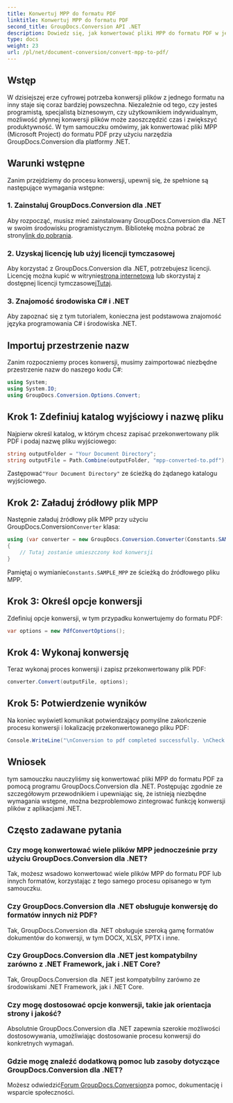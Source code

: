 ```yaml
---
title: Konwertuj MPP do formatu PDF
linktitle: Konwertuj MPP do formatu PDF
second_title: GroupDocs.Conversion API .NET
description: Dowiedz się, jak konwertować pliki MPP do formatu PDF w języku C# przy użyciu GroupDocs.Conversion dla .NET. Postępuj zgodnie z tym samouczkiem krok po kroku dotyczącym integracji z aplikacjami .NET.
type: docs
weight: 23
url: /pl/net/document-conversion/convert-mpp-to-pdf/
---
```

## Wstęp
W dzisiejszej erze cyfrowej potrzeba konwersji plików z jednego formatu na inny staje się coraz bardziej powszechna. Niezależnie od tego, czy jesteś programistą, specjalistą biznesowym, czy użytkownikiem indywidualnym, możliwość płynnej konwersji plików może zaoszczędzić czas i zwiększyć produktywność. W tym samouczku omówimy, jak konwertować pliki MPP (Microsoft Project) do formatu PDF przy użyciu narzędzia GroupDocs.Conversion dla platformy .NET.
## Warunki wstępne
Zanim przejdziemy do procesu konwersji, upewnij się, że spełnione są następujące wymagania wstępne:
### 1. Zainstaluj GroupDocs.Conversion dla .NET
 Aby rozpocząć, musisz mieć zainstalowany GroupDocs.Conversion dla .NET w swoim środowisku programistycznym. Bibliotekę można pobrać ze strony[link do pobrania](https://releases.groupdocs.com/conversion/net/).
### 2. Uzyskaj licencję lub użyj licencji tymczasowej
 Aby korzystać z GroupDocs.Conversion dla .NET, potrzebujesz licencji. Licencję można kupić w witrynie[strona internetowa](https://purchase.groupdocs.com/buy) lub skorzystaj z dostępnej licencji tymczasowej[Tutaj](https://purchase.groupdocs.com/temporary-license/).
### 3. Znajomość środowiska C# i .NET
Aby zapoznać się z tym tutorialem, konieczna jest podstawowa znajomość języka programowania C# i środowiska .NET.

## Importuj przestrzenie nazw
Zanim rozpoczniemy proces konwersji, musimy zaimportować niezbędne przestrzenie nazw do naszego kodu C#:
```csharp
using System;
using System.IO;
using GroupDocs.Conversion.Options.Convert;
```
## Krok 1: Zdefiniuj katalog wyjściowy i nazwę pliku
Najpierw określ katalog, w którym chcesz zapisać przekonwertowany plik PDF i podaj nazwę pliku wyjściowego:
```csharp
string outputFolder = "Your Document Directory";
string outputFile = Path.Combine(outputFolder, "mpp-converted-to.pdf");
```
 Zastępować`"Your Document Directory"` ze ścieżką do żądanego katalogu wyjściowego.
## Krok 2: Załaduj źródłowy plik MPP
 Następnie załaduj źródłowy plik MPP przy użyciu GroupDocs.Conversion`Converter` klasa:
```csharp
using (var converter = new GroupDocs.Conversion.Converter(Constants.SAMPLE_MPP))
{
    // Tutaj zostanie umieszczony kod konwersji
}
```
Pamiętaj o wymianie`Constants.SAMPLE_MPP` ze ścieżką do źródłowego pliku MPP.
## Krok 3: Określ opcje konwersji
Zdefiniuj opcje konwersji, w tym przypadku konwertujemy do formatu PDF:
```csharp
var options = new PdfConvertOptions();
```
## Krok 4: Wykonaj konwersję
Teraz wykonaj proces konwersji i zapisz przekonwertowany plik PDF:
```csharp
converter.Convert(outputFile, options);
```
## Krok 5: Potwierdzenie wyników
Na koniec wyświetl komunikat potwierdzający pomyślne zakończenie procesu konwersji i lokalizację przekonwertowanego pliku PDF:
```csharp
Console.WriteLine("\nConversion to pdf completed successfully. \nCheck output in {0}", outputFolder);
```

## Wniosek
tym samouczku nauczyliśmy się konwertować pliki MPP do formatu PDF za pomocą programu GroupDocs.Conversion dla .NET. Postępując zgodnie ze szczegółowym przewodnikiem i upewniając się, że istnieją niezbędne wymagania wstępne, można bezproblemowo zintegrować funkcję konwersji plików z aplikacjami .NET.
## Często zadawane pytania
### Czy mogę konwertować wiele plików MPP jednocześnie przy użyciu GroupDocs.Conversion dla .NET?
Tak, możesz wsadowo konwertować wiele plików MPP do formatu PDF lub innych formatów, korzystając z tego samego procesu opisanego w tym samouczku.
### Czy GroupDocs.Conversion dla .NET obsługuje konwersję do formatów innych niż PDF?
Tak, GroupDocs.Conversion dla .NET obsługuje szeroką gamę formatów dokumentów do konwersji, w tym DOCX, XLSX, PPTX i inne.
### Czy GroupDocs.Conversion dla .NET jest kompatybilny zarówno z .NET Framework, jak i .NET Core?
Tak, GroupDocs.Conversion dla .NET jest kompatybilny zarówno ze środowiskami .NET Framework, jak i .NET Core.
### Czy mogę dostosować opcje konwersji, takie jak orientacja strony i jakość?
Absolutnie GroupDocs.Conversion dla .NET zapewnia szerokie możliwości dostosowywania, umożliwiając dostosowanie procesu konwersji do konkretnych wymagań.
### Gdzie mogę znaleźć dodatkową pomoc lub zasoby dotyczące GroupDocs.Conversion dla .NET?
 Możesz odwiedzić[Forum GroupDocs.Conversion](https://forum.groupdocs.com/c/conversion/11)za pomoc, dokumentację i wsparcie społeczności.
